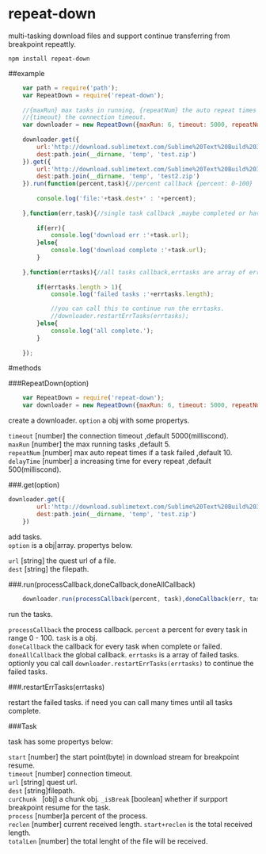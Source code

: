 # repeat-down
multi-tasking download files and support  continue transferring from breakpoint  repeattly.

    npm install repeat-down

##example

```javascript
    var path = require('path');
    var RepeatDown = require('repeat-down');
    
    //{maxRun} max tasks in running, {repeatNum} the auto repeat times internally  if a task failed .
    //{timeout} the connection timeout.
    var downloader = new RepeatDown({maxRun: 6, timeout: 5000, repeatNum: 4});
    
    downloader.get({
        url:'http://download.sublimetext.com/Sublime%20Text%20Build%203103%20x64%20Setup.exe',
        dest:path.join(__dirname, 'temp', 'test.zip')
    }).get({
        url:'http://download.sublimetext.com/Sublime%20Text%20Build%203103%20x64%20Setup.exe',
        dest:path.join(__dirname, 'temp', 'test2.zip')
    }).run(function(percent,task){//percent callback {percent: 0-100}
    
        console.log('file:'+task.dest+' : '+percent);
        
    },function(err,task){//single task callback ,maybe completed or have a error.
    
        if(err){
            console.log('download err :'+task.url);
        }else{
            console.log('download complete :'+task.url);
        }
        
    },function(errtasks){//all tasks callback,errtasks are array of err task,
    
        if(errtasks.length > 1){
            console.log('failed tasks :'+errtasks.length);

            //you can call this to continue run the errtasks.
            //downloader.restartErrTasks(errtasks);
        }else{
            console.log('all complete.');
        }
        
    });
```

#methods

###RepeatDown(option)

```javascript
    var RepeatDown = require('repeat-down');
    var downloader = new RepeatDown({maxRun: 6, timeout: 5000, repeatNum: 4});
```

create a downloader.
```option``` a obj with some propertys.<br>

```timeout``` [number] the connection timeout ,default 5000(milliscond).<br>
```maxRun``` [number] the max running tasks ,default 5.<br>
```repeatNum``` [number] max auto repeat times if a task failed ,default 10.<br>
```delayTime``` [number] a increasing time for every repeat ,default 500(milliscond).<br>

###.get(option)

```javascript
downloader.get({
        url:'http://download.sublimetext.com/Sublime%20Text%20Build%203103%20x64%20Setup.exe',
        dest:path.join(__dirname, 'temp', 'test.zip')
    })
```

add tasks.<br>
```option``` is a obj|array. propertys below.<br>

```url``` [string] the quest url of a file.<br>
```dest``` [string] the filepath.<br>

###.run(processCallback,doneCallback,doneAllCallback)

```javascript
    downloader.run(processCallback(percent, task),doneCallback(err, task),doneAllCallback(errtasks));
```

run the tasks.

```processCallback``` the process callback. ```percent``` a percent for every task in range 0 - 100. ```task``` is a obj.<br>
```doneCallback``` the callback for every task when complete or failed.<br>
```doneAllCallback``` the global callback. ```errtasks``` is a array of failed tasks.<br>
optionly you cal call ```downloader.restartErrTasks(errtasks)``` to continue the failed tasks.<br>

###.restartErrTasks(errtasks)

restart the failed tasks. if need you can call many times until all tasks complete.<br>


###Task

task has some propertys below:

```start``` [number] the start point(byte) in download stream for breakpoint resume.<br>
```timeout``` [number] connection timeout.<br>
```url``` [string] quest url.<br>
```dest``` [string]filepath.<br>
```curChunk ``` [obj] a chunk obj.
```_isBreak``` [boolean] whether if surpport breakpoint resume for the task.<br>
```process``` [number]a percent of  the process.<br>
```reclen```  [number] current received length. ```start+reclen``` is the total received length.<br>
```totalLen``` [number] the total lenght of the file will be received.<br>


